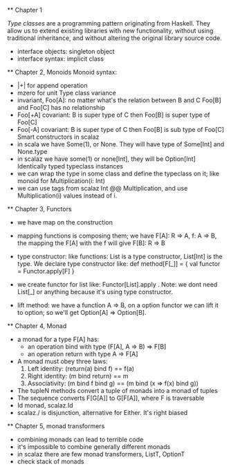 ** Chapter 1

*Type classes* are a programming pattern originating from Haskell. They allow us to extend existing libraries with
new functionality, without using traditional inheritance, and without altering the original library source code.
 - interface objects: singleton object
 - interface syntax: implicit class

** Chapter 2, Monoids
Monoid syntax:
 - |+| for append operation
 - mzero for unit
Type class variance
 - invariant, Foo[A]: no matter what's the relation between B and C Foo[B] and Foo[C] has no relationship
 - Foo[+A] covariant: B is super type of C then Foo[B] is super type of Foo[C]
 - Foo[-A] covariant: B is super type of C then Foo[B] is sub type of Foo[C]
Smart constructors in scalaz
 - in scala we have Some(1), or None. They will have type of Some[Int] and None.type
 - in scalaz we have some(1) or none[Int], they will be Option[Int]
Identically typed typeclass instances
 - we can wrap the type in some class and define the typeclass on it; like monoid for Multiplication(i: Int)
 - we can use tags from scalaz Int @@ Multiplication, and use Multiplication(i) values instead of i.

** Chapter 3, Functors
 - we have map on the construction
 - mapping functions is composing them;
   we have F[A]: R => A, f: A => B, the mapping the F[A] with the f will give F[B]: R => B

 - type constructor: like functions: List is a type constructor, List[Int] is the type.
   We declare type constructor like: def method[F[_]] = { val functor = Functor.apply[F] }
 - we create functor for list like: Functor[List].apply . Note: we dont need List[_] or anything because it's using type
   constructor.
 - lift method: we have a function A => B, on a option functor we can lift it to option; so we'll get Option[A] => Option[B].

** Chapter 4, Monad
 - a monad for a type F[A] has:
    - an operation bind with type (F[A], A => B) => F[B]
    - an operation return with type A => F[A]
 - A monad must obey three laws:
   1. Left identity: (return(a) bind f) == f(a)
   2. Right identity: (m bind return) == m
   3. Associativity: (m bind f bind g) == (m bind (x => f(x) bind g))
 - The tupleN methods convert a tuple of monads into a monad of tuples
 - The sequence converts F[G[A]] to G[F[A]], where F is traversable
 - Id monad, scalaz.Id
 - scalaz.\/ is disjunction, alternative for Either. It's right biased

** Chapter 5, monad transformers
 - combining monads can lead to terrible code
 - it's impossible to combine generally different monads
 - in scalaz there are few monad transformers, ListT, OptionT
 - check stack of monads
